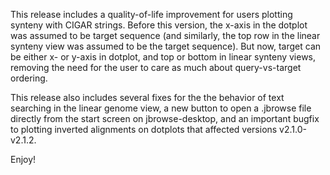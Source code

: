 This release includes a quality-of-life improvement for users plotting synteny
with CIGAR strings. Before this version, the x-axis in the dotplot was assumed
to be target sequence (and similarly, the top row in the linear synteny view
was assumed to be the target sequence). But now, target can be either x- or
y-axis in dotplot, and top or bottom in linear synteny views, removing the need
for the user to care as much about query-vs-target ordering.

This release also includes several fixes for the the behavior of text searching
in the linear genome view, a new button to open a .jbrowse file directly from
the start screen on jbrowse-desktop, and an important bugfix to plotting
inverted alignments on dotplots that affected versions v2.1.0-v2.1.2.

Enjoy!
